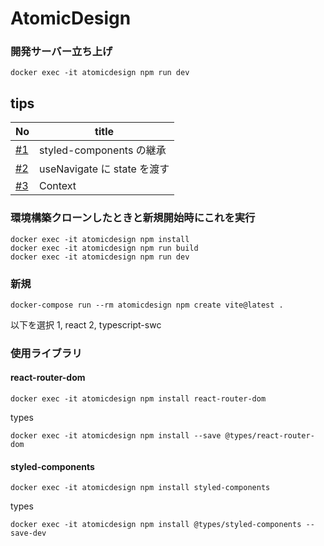 # AtomicDesign

### 開発サーバー立ち上げ

```
docker exec -it atomicdesign npm run dev
```

## tips

| No                                                        | title                       |
| --------------------------------------------------------- | --------------------------- |
| [#1](https://github.com/cossack910/AtomicDesign/issues/1) | styled-components の継承    |
| [#2](https://github.com/cossack910/AtomicDesign/issues/3) | useNavigate に state を渡す |
| [#3](https://github.com/cossack910/AtomicDesign/issues/5) | Context                     |

### 環境構築クローンしたときと新規開始時にこれを実行

```
docker exec -it atomicdesign npm install
docker exec -it atomicdesign npm run build
docker exec -it atomicdesign npm run dev
```

### 新規

```
docker-compose run --rm atomicdesign npm create vite@latest .
```

以下を選択
1, react
2, typescript-swc

### 使用ライブラリ

#### react-router-dom

```
docker exec -it atomicdesign npm install react-router-dom
```

types

```
docker exec -it atomicdesign npm install --save @types/react-router-dom
```

#### styled-components

```
docker exec -it atomicdesign npm install styled-components
```

types

```
docker exec -it atomicdesign npm install @types/styled-components --save-dev
```
